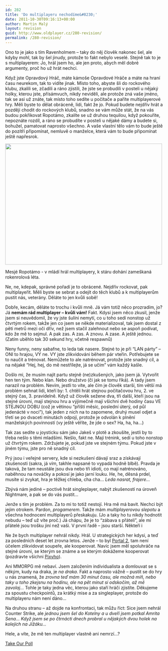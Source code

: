 ```yaml
---
id: 282
title: 'Do multiplayeru nechodíme&#8230;'
date: 2011-10-30T09:16:13+00:00
author: Martin Malý
layout: revision
guid: http://www.oldplayer.cz/280-revision/
permalink: /280-revision/
---
```

Ono to je jako s tím Ravenholmem &#8211; taky do něj člověk nakonec šel, ale kdyby mohl, tak by šel jinudy, protože to fakt nebylo veselé. Stejně tak to je s multiplayerem: Jo, hrál jsem ho, ale jen proto, abych měl dobré argumenty, proč ho už hrát nechci.

Když jste Opravdový Hráč, máte kámoše Opravdové Hráče a máte na hraní času neurekom, tak to vidíte jinak. Místo toho, abyste šli do rockového klubu, zkalili se, zčadili a ráno zjistili, že jste se probudili v posteli u nějaký holky, kterou jste, přísámvuch, nikdy neviděli, ale protože zná vaše jméno, tak se asi už znáte, tak místo toho sedíte u počítače a paříte multiplayerové hry. Měli byste to dělat obráceně, lidi, fakt že jo. Pokud budete nejdřív hrát a později chodit do rockových klubů, snadno se vám může stát, že na vás budou pokřikovat Ropotámo, zkalíte se už druhou tequilou, když pokouříte, nepoznáte rozdíl, a ráno se probudíte v posteli u nějaké dámy a budete si, bohužel, pamatovat naprosto všechno. A vaše vlastní tělo vám to bude ještě do pozítří připomínat, nemluvě o manželce, která vám to bude připomínat ještě napřesrok.

<div id="attachment_281" style="width: 510px" class="wp-caption aligncenter">
  <a href="http://www.oldplayer.cz/wp-content/uploads/2011/10/ropotamo.jpg"><img class="size-full wp-image-281" title="ropotamo" src="http://www.oldplayer.cz/wp-content/uploads/2011/10/ropotamo.jpg" alt="" width="500" height="386" srcset="https://oldplayer.cz/wp-content/uploads/2011/10/ropotamo.jpg 500w, https://oldplayer.cz/wp-content/uploads/2011/10/ropotamo-300x231.jpg 300w" sizes="(max-width: 500px) 100vw, 500px" /></a>
  
  <p class="wp-caption-text">
    Mesjé Ropotámo - v mládí hrál multiplayery, k stáru dohání zameškaná rokenrolová léta.
  </p>
</div>

Ne, ne, kdepak, správné pořadí je to obrácené. Nejdřív rockovat, pak multiplayeřit. Měli byste se sebrat a odejít do těch klubů a k multiplayerům pustit nás, veterány. Děláte to jen kvůli sobě!

Dobře, kecám, děláte to trochu i kvůli mně. Já vám totiž něco prozradím, jo? Já **nemám rád multiplayer &#8211; kvůli vám!** Fakt. Kdysi jsem něco zkusil, jenže jsem si neuvědomil, že vy jste šulíni nemytí, co u toho sedí nonstop už čtvrtým rokem, takže jen co jsem se někde materializoval, tak jsem dostal z pěti metrů mezi oči dřív, než jsem stačil zalehnout nebo se aspoň podívat, kdo že mě to sejmul. A pak zas. A zas. A znovu. A zase. A ještě jednou. (Zatím uběhlo tak 30 sekund hry, včetně respawnů)

Neny funny, neny sabafne, to leda tak nasere. Stejné to je při &#8220;LAN párty&#8221; &#8211; ONI to hrajou, VY ne. VY jste zlikvidováni během pár vteřin. Potřebujete se to naučit a trénovat. Nemůžete to ale natrénovat, protože jste snadný cíl, a na nějaké &#8220;Hej, hej, do mě nestřílejte, já se učím&#8221; vám každý kašle.

Došlo mi, že musím najít partu stejně (ne)zkušených, jako jsem já. Vytvořit hen ten tým. Nebo klan. Nebo družstvo (či jak se tomu říká). A tady jsem narazil na problém. Nevím, jestli to víte, ale čím je člověk starší, tím větší má problém sehnat lidi, kteří by: 1. chtěli hrát stejnou počítačovou hru, 2. ve stejný čas, 3. pravidelně. Když už člověk sežene dva, tři další, kteří jsou na stejné úrovni, mají stejnou hru a výjimečně mají všichni dvě hodiny času VE STEJNOU DOBU (což je větinou &#8220;příští měsíc, poslední úterý, od půl jedenácté v noci&#8221;), tak jeden z nich na to zapomene, druhý musel odjet a třetí se po dvaceti minutách odpojí, protože je odvolán k plnění manželských povinností (vy ještě věříte, že jde o sex? Ha, ha, ha&#8230;)

Tak zas sedíte u joysticku sám jako Jakeš v plotě a zkoušíte, jestli by to třeba nešlo s těmi mladšími. Nešlo, fakt ne. Mají trénink, sedí u toho nonstop už čtvrtým rokem. Zdržujete je, pokud jste ve stejném týmu. Pokud jste v jiném týmu, jste pro ně snadný cíl.

Prý jsou i veřejné servery, kde si nezkušení dávají sraz a získávají zkušenosti (sakra, já vím, takhle napsané to vypadá hodně blbě). Pravda je taková, že tam neustále jsou dva nebo tři idioti, co mají natrénováno, naběhnou na nováčky a pokosí je jako jarní louku. He, he, děsná prdel, musíte si zvykat, hra je těžkej chleba, cha cha&#8230; _Leda nasrat, frajere&#8230;_

Zbývá nám jediné &#8211; poctivě hrát singleplayer, nabýt zkušeností na úroveň Nightmare, a pak se do vás pustit&#8230;

Jenže s tím je problém. Za to mi to totiž nestojí. Hra mě má bavit. Nechci být jejím otrokem. Pardon, _progamerem_. Takže mám _multiplayerovou slepotu_ a všechna hodnocení multiplayerů přeskakuju. (Jo a taky ho tu nikdy hodnotit nebudu &#8211; teď už víte proč.) Já chápu, že je to &#8220;zábava s přáteli&#8221;, ale mí přátelé jsou trošku jiní než vaši. V první řadě &#8211; jsou starší. Někteří i

Ne že bych multiplayer nehrál nikdy. Hrál. U strategických her kdysi, a teď za posledních deset let zrovna letos. Jenže &#8211; to byl [Portal 2](http://www.oldplayer.cz/portal-2/), tam není účelem zlikvidovat soupeře, ale kooperovat. Navíc jsem měl spoluhráče na stejné úrovni, se kterým se známe a se kterým dokážeme kooperovat (pozdravte všichni [Pixyho](http://pixy.cz)).

Ani MMORPG mě nebaví. Jsem založením individualista a domlouvat se s někým, kudy na draka, je _na draka_. Fakt a naprosto vážně &#8211; pustit se do hry u nás znamená, že _zrovna teď mám 30 minut času, ale možná míň, nebo taky u toho zkejsnu na hodinu, ale na pět minut si odskočím, až mě zavolaj&#8230;_ Tohle je taky jedna věc, kterou jako staří hráči zjistíte. Děkujeme za spoustu checkpointů, za krátký mise a za singleplayer, protože do multiplayeru nám není dáno&#8230;

Na druhou stranu &#8211; až dojde na konfrontaci, tak můžu říct: Sice jsem nehrál Counter Strike, ale _jednou jsem šel do Kotelny a u dveří jsem potkal Amrita Sena&#8230; Když jsem se po čtrnácti dnech probral u nějakých dvou holek na kolejích na Jižáku&#8230;_

Hele, a víte, že mě ten multiplayer vlastně ani nemrzí&#8230;?

<a name="pd_a_5625772"></a> 

<div class="PDS_Poll" id="PDI_container5625772" style="display:inline-block;">
</div>

<div id="PD_superContainer">
</div>

<noscript>
  <a href="http://polldaddy.com/poll/5625772">Take Our Poll</a>
</noscript>

<div id="google_plus_one">
  <g:plusone></g:plusone>
</div>

<div id="fb_send_like">
</div>